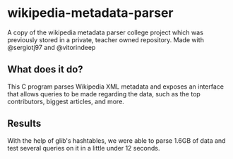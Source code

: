 # wikipedia-metadata-parser
 A copy of the wikipedia metadata parser college project which was previously stored in a private, teacher owned repository. Made with @sergiotj97 and @vitorindeep

## What does it do?

 This C program parses Wikipedia XML metadata and exposes an interface that allows queries to be made regarding the data, such as the top contributors, biggest articles, and more.
 
## Results

 With the help of glib's hashtables, we were able to parse 1.6GB of data and test several queries on it in a little under 12 seconds.
